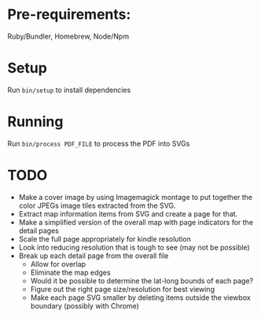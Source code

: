 # Pre-requirements:

Ruby/Bundler, Homebrew, Node/Npm

# Setup

Run `bin/setup` to install dependencies

# Running

Run `bin/process PDF_FILE` to process the PDF into SVGs

# TODO

* Make a cover image by using Imagemagick montage to put together the color JPEGs image tiles extracted from the SVG.
* Extract map information items from SVG and create a page for that.
* Make a simplified version of the overall map with page indicators for the detail pages
* Scale the full page appropriately for kindle resolution
* Look into reducing resolution that is tough to see (may not be possible)
* Break up each detail page from the overall file
    - Allow for overlap
    - Eliminate the map edges
    - Would it be possible to determine the lat-long bounds of each page?
    - Figure out the right page size/resolution for best viewing
    - Make each page SVG smaller by deleting items outside the viewbox boundary (possibly with Chrome)
